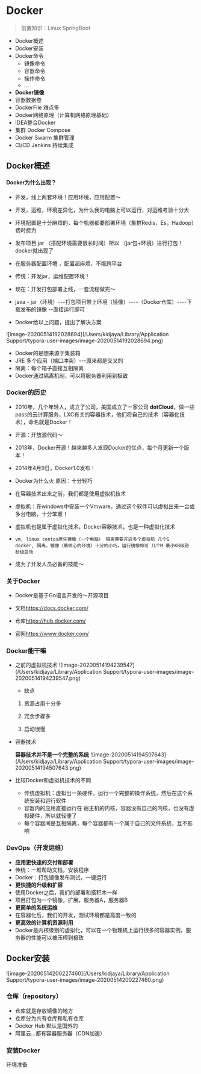 # Docker

> 前置知识：Linux SpringBoot

- Docker概述
- Docker安装
- Docker命令
  - 镜像命令
  - 容器命令
  - 操作命令
  - ...
- **Docker镜像**
- 容器数据卷
- DockerFile 难点多
- Docker网络原理（计算机网络原理基础）
- IDEA整合Docker
- 集群 Docker Compose
- Docker Swarm 集群管理
- CI/CD Jenkins 持续集成



## Docker概述

#### Docker为什么出现？

- 开发，线上两套环境！应用环境，应用配置～
- 开发，运维，环境差异化，为什么我的电脑上可以运行，对运维考验十分大
- 环境配置是十分麻烦的，每个机器都要部署环境（集群Redis，Es，Hadoop）费时费力
- 发布项目 jar （搭配环境需要很长时间）所以 （jar包+环境）进行打包！docker就出现了
- 在服务器配置环境 ，配置超麻烦，不能跨平台
- 传统：开发jar，运维配置环境！
- 现在：开发打包部署上线，一套流程做完～

- java - jar（环境）---打包项目带上环境（镜像）----（Docker仓库）----下载发布的镜像 --直接运行即可

- Docker给以上问题，提出了解决方案

![image-20200514192028694](/Users/kidjaya/Library/Application Support/typora-user-images/image-20200514192028694.png)

- Docker的是想来源于集装箱
- JRE 多个应用（端口冲突）---原来都是交叉的
- 隔离：每个箱子直接互相隔离
- Docker通过隔离机制，可以将服务器利用到极致

### Docker的历史

- 2010年，几个年轻人，成立了公司，美国成立了一家公司 **dotCloud**，做一些pass的云计算服务，LXC有关的容器技术，他们将自己的技术（容器化技术），命名就是Docker！
- 开源：开放源代码～

- 2013年，Docker开源！越来越多人发现Docker的优点，每个月更新一个版本！

- 2014年4月9日，Docker1.0发布！

- Docker为什么火 原因：十分轻巧

- 在容器技术出来之前，我们都是使用虚拟机技术

- 虚拟机：在windows中安装一个Vmware，通过这个软件可以虚拟出来一台或多台电脑，十分笨重！

- 虚拟机也是属于虚拟化技术，Docker容器技术，也是一种虚拟化技术

- ```shell
  vm, linux centos原生镜像（一个电脑） 隔离需要开启多个虚拟机 几个G
  docker, 隔离，镜像（最核心的环境）十分的小巧，运行镜像即可 几个M 最小KB级别  秒级启动
  ```

- 成为了开发人员必备的技能～

### 关于Docker

- Docker是基于Go语言开发的～开源项目

- 文档<https://docs.docker.com/>

- 仓库<https://hub.docker.com/>

- 官网<https://www.docker.com/>

  

### Docker能干嘛

- 之前的虚拟机技术
  ![image-20200514194239547](/Users/kidjaya/Library/Application Support/typora-user-images/image-20200514194239547.png)
  -  缺点

    1. 资源占用十分多

    2. 冗余步骤多

    3. 启动很慢

       

- 容器技术

  **容器技术并不是一个完整的系统**
  ![image-20200514194507643](/Users/kidjaya/Library/Application Support/typora-user-images/image-20200514194507643.png)

- 比较Docker和虚拟机技术的不同
  - 传统虚拟机：虚拟出一条硬件，运行一个完整的操作系统，然后在这个系统安装和运行软件
  - 容器内的应用直接运行在 宿主机的内核，容器没有自己的内核，也没有虚拟硬件，所以就轻便了
  - 每个容器间是互相隔离，每个容器都有一个属于自己的文件系统，互不影响



### DevOps（开发运维）

- **应用更快速的交付和部署**
- 传统：一堆帮助文档，安装程序
- Docker：打包镜像发布测试，一键运行
- **更快捷的升级和扩容**
- 使用Docker之后，我们的部署和搭积木一样
- 项目打包为一个镜像，扩展，服务器A，服务器B
- **更简单的系统运维**
- 在容器化后，我们的开发，测试环境都是高度一致的
- **更高效的计算机资源利用**
- Docker是内核级别的虚拟化，可以在一个物理机上运行很多的容器实例，服务器的性能可以被压榨到极致

##  Docker安装

![image-20200514200227460](/Users/kidjaya/Library/Application Support/typora-user-images/image-20200514200227460.png)

### 仓库（repository）

- 仓库就是存放镜像的地方
- 仓库分为共有仓库和私有仓库
- Docker Hub 默认是国外的
- 阿里云...都有容器服务器（CDN加速）

### 安装Docker

环境准备













